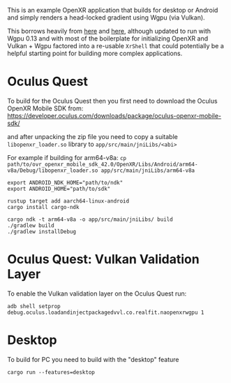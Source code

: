 This is an example OpenXR application that builds for desktop or
Android and simply renders a head-locked gradient using Wgpu
(via Vulkan).

This borrows heavily from [here](https://github.com/Ralith/openxrs/blob/master/openxr/examples/vulkan.rs) and
[here](https://github.com/zarik5/openxrs/blob/wgpu-test/openxr/examples/vulkan.rs),
although updated to run with Wgpu 0.13 and with most of the
boilerplate for initializing OpenXR and Vulkan + Wgpu factored
into a re-usable `XrShell` that could potentially be a helpful
starting point for building more complex applications.

# Oculus Quest

To build for the Oculus Quest then you first need to download
the Oculus OpenXR Mobile SDK from:
https://developer.oculus.com/downloads/package/oculus-openxr-mobile-sdk/

and after unpacking the zip file you need to copy a suitable `libopenxr_loader.so`
library to `app/src/main/jniLibs/<abi>`

For example if building for arm64-v8a:
`cp path/to/ovr_openxr_mobile_sdk_42.0/OpenXR/Libs/Android/arm64-v8a/Debug/libopenxr_loader.so app/src/main/jniLibs/arm64-v8a`

```
export ANDROID_NDK_HOME="path/to/ndk"
export ANDROID_HOME="path/to/sdk"

rustup target add aarch64-linux-android
cargo install cargo-ndk

cargo ndk -t arm64-v8a -o app/src/main/jniLibs/ build
./gradlew build
./gradlew installDebug
```

# Oculus Quest: Vulkan Validation Layer

To enable the Vulkan validation layer on the Oculus Quest run:
```
adb shell setprop debug.oculus.loadandinjectpackagedvvl.co.realfit.naopenxrwgpu 1
```

# Desktop

To build for PC you need to build with the "desktop" feature

`cargo run --features=desktop`